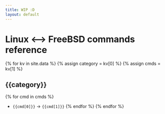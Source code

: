 ```yaml
---
title: WIP :D
layout: default
---
```


# Linux  ⟷ FreeBSD commands reference

{% for kv in site.data %}
{% assign category = kv[0] %}
{% assign cmds     = kv[1] %}
## {{category}}
{% for cmd in cmds %}
* `{{cmd[0]}}` → `{{cmd[1]}}`
{% endfor %}
{% endfor %}
